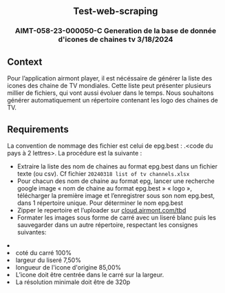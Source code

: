 
<h2 align="center">Test-web-scraping</h3>
<h3 align="center">AIMT-058-23-000050-C Generation de la base de donnée d'icones de chaines tv 3/18/2024</h3>


## Context

Pour l’application airmont player, il est nécéssaire de générer la liste des icones des chaine de TV mondiales.
Cette liste peut présenter plusieurs millier de fichiers, qui vont aussi évoluer dans le temps.
Nous souhaitons générer automatiquement un répertoire contenant les logo des chaines de TV.

## Requirements


La convention de nommage des fichier est celui de epg.best : <nom de la chaine sans espaces>.<code du pays à 2 lettres>.
La procédure est la suivante :

* Extraire la liste des nom de chaines au format epg.best dans un fichier texte (ou csv). Cf fichier `20240318 list of tv
channels.xlsx`
* Pour chacun des nom de chaine au format epg, lancer une recherche google image « nom de chaine au format
epg.best » « logo », télécharger la première image et l’enregistrer sous son nom epg.best, dans 1 répertoire unique.
Pour déterminer le nom epg.best
* Zipper le repertoire et l’uploader sur <a href = "cloud.airmont.com/tbd"> cloud.airmont.com/tbd</a>
* Formater les images sous forme de carré avec un liseré blanc puis les sauvegarder dans un autre répertoire, respectant les consignes suivantes:
  
<li>
  <li>
      coté du carré 100%
  </li>
  <li>
      largeur du liseré 7,50%
  </li>
  <li>
      longueur de l'icone d'origine 85,00%
  </li>
  <li>
       L’icone doit être centrée dans le carré sur la largeur.
  </li>
   <li>
      La résolution minimale doit être de 320p
   </li>
</li>
